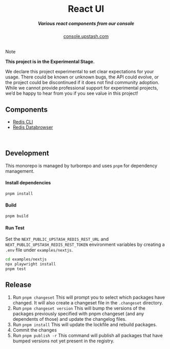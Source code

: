 <div align="center">
    <h1 align="center">React UI</h1>
    <h5>Various react components from our console</h5>
</div>

<div align="center">
  <a href="https://console.upstash.com">console.upstash.com</a>
</div>
<br/>

> [!NOTE]  
> **This project is in the Experimental Stage.**
>
> We declare this project experimental to set clear expectations for your usage. There could be known or unknown bugs, the API could evolve, or the project could be discontinued if it does not find community adoption. While we cannot provide professional support for experimental projects, we’d be happy to hear from you if you see value in this project!

## Components

- [Redis CLI](https://github.com/upstash/react-ui/blob/main/packages/react-cli/README.md)
- [Redis Databrowser](https://github.com/upstash/react-ui/blob/main/packages/react-databrowser/README.md)

<br/>

## Development

This monorepo is managed by turborepo and uses `pnpm` for dependency management.

#### Install dependencies

```bash
pnpm install
```

#### Build

```bash
pnpm build
```

#### Run Test

Set the `NEXT_PUBLIC_UPSTASH_REDIS_REST_URL` and `NEXT_PUBLIC_UPSTASH_REDIS_REST_TOKEN` environment
variables by creating a `.env` file under `examples/nextjs`.

```bash
cd examples/nextjs
npx playwright install
pnpm test
```

## Release

1. Run `pnpm changeset`
   This will prompt you to select which packages have changed. It will also create a changeset file in the `.changeset` directory.
2. Run `pnpm changeset version`
   This will bump the versions of the packages previously specified with pnpm changeset (and any dependents of those) and update the changelog files.
3. Run `pnpm install`
   This will update the lockfile and rebuild packages.
4. Commit the changes
5. Run `pnpm publish -r`
   This command will publish all packages that have bumped versions not yet present in the registry.
